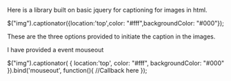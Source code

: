 Here is a library built on basic jquery for captioning for images in html.

$("img").captionator({location:'top',color: "#fff",backgroundColor: "#000"});

These are the three options provided to initiate the caption in the images.

I have provided a event mouseout

$("img").captionator(
    {
        location:'top',
        color: "#fff",
        backgroundColor: "#000"
    }).bind('mouseout', function(){
        //Callback here
    });
